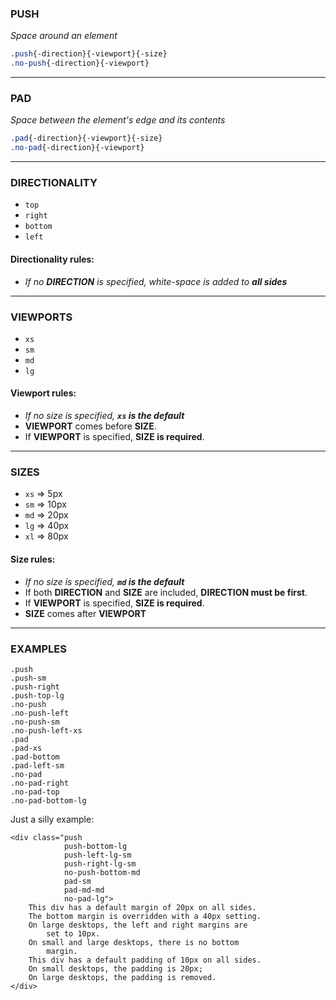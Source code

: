 ### PUSH
*Space around an element*
```css
.push{-direction}{-viewport}{-size}
.no-push{-direction}{-viewport}
```

----------
### PAD
*Space between the element's edge and its contents*
```css
.pad{-direction}{-viewport}{-size}
.no-pad{-direction}{-viewport}
```

----------
### DIRECTIONALITY

 - `top`
 - `right`
 - `bottom`
 - `left`

#### Directionality rules:
 - *If no **DIRECTION** is specified, white-space is added to **all sides***

----------
### VIEWPORTS
 - `xs`
 - `sm`
 - `md`
 - `lg`

#### Viewport rules:
 - *If no size is specified, **`xs` is the default***
 - **VIEWPORT** comes before **SIZE**.
 - If **VIEWPORT** is specified, **SIZE is required**.

----------
### SIZES
 - `xs` => 5px
 - `sm` => 10px
 - `md` => 20px
 - `lg` => 40px
 - `xl` => 80px

#### Size rules:
 - *If no size is specified, **`md` is the default***
 - If both **DIRECTION** and **SIZE** are included, **DIRECTION must be first**.
 - If **VIEWPORT** is specified, **SIZE is required**.
 - **SIZE** comes after **VIEWPORT**

----------
### EXAMPLES
    .push
    .push-sm
    .push-right
    .push-top-lg
    .no-push
    .no-push-left
    .no-push-sm
    .no-push-left-xs
    .pad
    .pad-xs
    .pad-bottom
    .pad-left-sm
    .no-pad
    .no-pad-right
    .no-pad-top
    .no-pad-bottom-lg

Just a silly example:

    <div class="push
                push-bottom-lg
                push-left-lg-sm
                push-right-lg-sm
                no-push-bottom-md
                pad-sm
                pad-md-md
                no-pad-lg">
        This div has a default margin of 20px on all sides.
        The bottom margin is overridden with a 40px setting.
        On large desktops, the left and right margins are 
            set to 10px.
        On small and large desktops, there is no bottom 
            margin.
        This div has a default padding of 10px on all sides.
        On small desktops, the padding is 20px;
        On large desktops, the padding is removed.
    </div>
